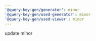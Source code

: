 ```yaml
---
'@query-key-gen/generator': minor
'@query-key-gen/used-generator': minor
'@query-key-gen/used-viewer': minor
---
```


update minor
